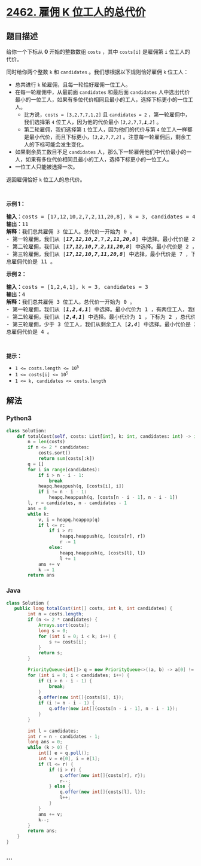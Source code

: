 # [2462. 雇佣 K 位工人的总代价](https://leetcode-cn.com/problems/total-cost-to-hire-k-workers)

## 题目描述

<!-- 这里写题目描述 -->

<p>给你一个下标从 <strong>0</strong>&nbsp;开始的整数数组&nbsp;<code>costs</code>&nbsp;，其中&nbsp;<code>costs[i]</code>&nbsp;是雇佣第 <code>i</code>&nbsp;位工人的代价。</p>

<p>同时给你两个整数&nbsp;<code>k</code> 和&nbsp;<code>candidates</code>&nbsp;。我们想根据以下规则恰好雇佣&nbsp;<code>k</code>&nbsp;位工人：</p>

<ul>
	<li>总共进行&nbsp;<code>k</code>&nbsp;轮雇佣，且每一轮恰好雇佣一位工人。</li>
	<li>在每一轮雇佣中，从最前面 <code>candidates</code>&nbsp;和最后面 <code>candidates</code>&nbsp;人中选出代价最小的一位工人，如果有多位代价相同且最小的工人，选择下标更小的一位工人。
	<ul>
		<li>比方说，<code>costs = [3,2,7,7,1,2]</code> 且&nbsp;<code>candidates = 2</code>&nbsp;，第一轮雇佣中，我们选择第&nbsp;<code>4</code>&nbsp;位工人，因为他的代价最小&nbsp;<code>[<em>3,2</em>,7,7,<em><strong>1</strong>,2</em>]</code>&nbsp;。</li>
		<li>第二轮雇佣，我们选择第&nbsp;<code>1</code>&nbsp;位工人，因为他们的代价与第&nbsp;<code>4</code>&nbsp;位工人一样都是最小代价，而且下标更小，<code>[<em>3,<strong>2</strong></em>,7,<em>7,2</em>]</code>&nbsp;。注意每一轮雇佣后，剩余工人的下标可能会发生变化。</li>
	</ul>
	</li>
	<li>如果剩余员工数目不足 <code>candidates</code>&nbsp;人，那么下一轮雇佣他们中代价最小的一人，如果有多位代价相同且最小的工人，选择下标更小的一位工人。</li>
	<li>一位工人只能被选择一次。</li>
</ul>

<p>返回雇佣恰好<em>&nbsp;</em><code>k</code>&nbsp;位工人的总代价。</p>

<p>&nbsp;</p>

<p><strong>示例 1：</strong></p>

<pre><b>输入：</b>costs = [17,12,10,2,7,2,11,20,8], k = 3, candidates = 4
<b>输出：</b>11
<b>解释：</b>我们总共雇佣 3 位工人。总代价一开始为 0 。
- 第一轮雇佣，我们从 [<strong><em>17,12,10,2</em></strong>,7,<strong><em>2,11,20,8</em></strong>] 中选择。最小代价是 2 ，有两位工人，我们选择下标更小的一位工人，即第 3 位工人。总代价是 0 + 2 = 2 。
- 第二轮雇佣，我们从 [<strong><em>17,12,10,7</em></strong>,<strong><em>2,11,20,8</em></strong>] 中选择。最小代价是 2 ，下标为 4 ，总代价是 2 + 2 = 4 。
- 第三轮雇佣，我们从 [<strong><em>17,12,10,7,11,20,8</em></strong>] 中选择，最小代价是 7 ，下标为 3 ，总代价是 4 + 7 = 11 。注意下标为 3 的工人同时在最前面和最后面 4 位工人中。
总雇佣代价是 11 。
</pre>

<p><strong>示例 2：</strong></p>

<pre><b>输入：</b>costs = [1,2,4,1], k = 3, candidates = 3
<b>输出：</b>4
<b>解释：</b>我们总共雇佣 3 位工人。总代价一开始为 0 。
- 第一轮雇佣，我们从 [<strong><em>1,2,4,1</em></strong>] 中选择。最小代价为 1 ，有两位工人，我们选择下标更小的一位工人，即第 0 位工人，总代价是 0 + 1 = 1 。注意，下标为 1 和 2 的工人同时在最前面和最后面 3 位工人中。
- 第二轮雇佣，我们从 [<strong><em>2,4,1</em></strong>] 中选择。最小代价为 1 ，下标为 2 ，总代价是 1 + 1 = 2 。
- 第三轮雇佣，少于 3 位工人，我们从剩余工人 [<strong><em>2,4</em></strong>] 中选择。最小代价是 2 ，下标为 0 。总代价为 2 + 2 = 4 。
总雇佣代价是 4 。
</pre>

<p>&nbsp;</p>

<p><strong>提示：</strong></p>

<ul>
	<li><code>1 &lt;= costs.length &lt;= 10<sup>5 </sup></code></li>
	<li><code>1 &lt;= costs[i] &lt;= 10<sup>5</sup></code></li>
	<li><code>1 &lt;= k, candidates &lt;= costs.length</code></li>
</ul>


## 解法

<!-- 这里可写通用的实现逻辑 -->

<!-- tabs:start -->

### **Python3**

<!-- 这里可写当前语言的特殊实现逻辑 -->

```python
class Solution:
    def totalCost(self, costs: List[int], k: int, candidates: int) -> int:
        n = len(costs)
        if n <= 2 * candidates:
            costs.sort()
            return sum(costs[:k])
        q = []
        for i in range(candidates):
            if i > n - i - 1:
                break
            heapq.heappush(q, [costs[i], i])
            if i != n - i - 1:
                heapq.heappush(q, [costs[n - i - 1], n - i - 1])
        l, r = candidates, n - candidates - 1
        ans = 0
        while k:
            v, i = heapq.heappop(q)
            if l <= r:
                if i > r:
                    heapq.heappush(q, [costs[r], r])
                    r -= 1
                else:
                    heapq.heappush(q, [costs[l], l])
                    l += 1
            ans += v
            k -= 1
        return ans
```

### **Java**

<!-- 这里可写当前语言的特殊实现逻辑 -->

```java
class Solution {
   public long totalCost(int[] costs, int k, int candidates) {
        int n = costs.length;
        if (n <= 2 * candidates) {
            Arrays.sort(costs);
            long s = 0;
            for (int i = 0; i < k; i++) {
                s += costs[i];
            }
            return s;
        }
        
        PriorityQueue<int[]> q = new PriorityQueue<>((a, b) -> a[0] != b[0] ? a[0] - b[0] : a[1] - b[1]);
        for (int i = 0; i < candidates; i++) {
            if (i > n - i - 1) {
                break;
            }
            q.offer(new int[]{costs[i], i});
            if (i != n - i - 1) {
                q.offer(new int[]{costs[n - i - 1], n - i - 1});
            }
        }
        
        int l = candidates;
        int r = n - candidates - 1;
        long ans = 0;
        while (k > 0) {
            int[] e = q.poll();
            int v = e[0], i = e[1];
            if (l <= r) {
                if (i > r) {
                    q.offer(new int[]{costs[r], r});
                    r--;
                } else {
                    q.offer(new int[]{costs[l], l});
                    l++;
                }
            }
            ans += v;
            k--;
        }
        return ans;
    }
}
```

### **...**

```

```

<!-- tabs:end -->
